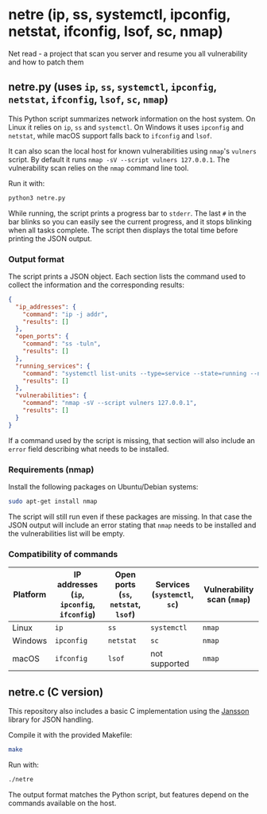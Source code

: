 # netre (ip, ss, systemctl, ipconfig, netstat, ifconfig, lsof, sc, nmap)
Net read - a project that scan you server and resume you all vulnerability and how to patch them

## netre.py (uses `ip`, `ss`, `systemctl`, `ipconfig`, `netstat`, `ifconfig`, `lsof`, `sc`, `nmap`)

This Python script summarizes network information on the host system. On Linux it relies on `ip`, `ss` and `systemctl`. On Windows it uses `ipconfig` and `netstat`, while macOS support falls back to `ifconfig` and `lsof`.

It can also scan the local host for known vulnerabilities using `nmap`'s
`vulners` script. By default it runs `nmap -sV --script vulners 127.0.0.1`.
The vulnerability scan relies on the `nmap` command line tool.

Run it with:

```bash
python3 netre.py
```

While running, the script prints a progress bar to `stderr`. The last
`#` in the bar blinks so you can easily see the current progress, and it
stops blinking when all tasks complete. The script then displays the
total time before printing the JSON output.

### Output format

The script prints a JSON object. Each section lists the command used to
collect the information and the corresponding results:

```json
{
  "ip_addresses": {
    "command": "ip -j addr",
    "results": []
  },
  "open_ports": {
    "command": "ss -tuln",
    "results": []
  },
  "running_services": {
    "command": "systemctl list-units --type=service --state=running --no-pager --no-legend",
    "results": []
  },
  "vulnerabilities": {
    "command": "nmap -sV --script vulners 127.0.0.1",
    "results": []
  }
}
```

If a command used by the script is missing, that section will also include an
`error` field describing what needs to be installed.

### Requirements (nmap)

Install the following packages on Ubuntu/Debian systems:

```bash
sudo apt-get install nmap
```

The script will still run even if these packages are missing. In that case the
JSON output will include an error stating that `nmap` needs to be installed and
the vulnerabilities list will be empty.

### Compatibility of commands

| Platform | IP addresses (`ip`, `ipconfig`, `ifconfig`) | Open ports (`ss`, `netstat`, `lsof`) | Services (`systemctl`, `sc`) | Vulnerability scan (`nmap`) |
|----------|--------------|------------|----------|--------------------|
| Linux    | `ip`         | `ss`       | `systemctl` | `nmap` |
| Windows  | `ipconfig`   | `netstat`  | `sc`     | `nmap` |
| macOS    | `ifconfig`   | `lsof`     | not supported | `nmap` |

## netre.c (C version)
This repository also includes a basic C implementation using the [Jansson](https://digip.org/jansson/) library for JSON handling.

Compile it with the provided Makefile:

```bash
make
```

Run with:

```bash
./netre
```

The output format matches the Python script, but features depend on the commands available on the host.
